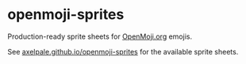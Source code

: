 # openmoji-sprites

Production-ready sprite sheets for [OpenMoji.org](https://openmoji.org/) emojis.

See [axelpale.github.io/openmoji-sprites](https://axelpale.github.io/openmoji-sprites) for the available sprite sheets.

